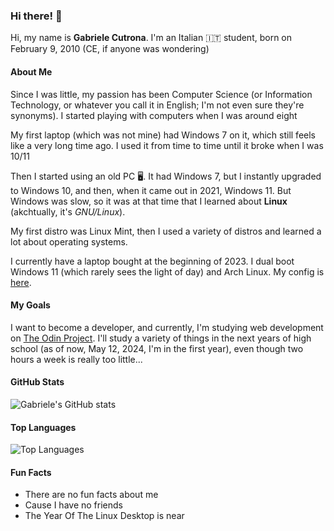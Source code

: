 ### Hi there! 👋

Hi, my name is **Gabriele Cutrona**. I'm an Italian 🇮🇹 student, born on February 9, 2010 (CE, if anyone was wondering)

#### About Me
Since I was little, my passion has been Computer Science (or Information Technology, or whatever you call it in English; I'm not even sure they're synonyms). I started playing with computers when I was around eight

My first laptop (which was not mine) had Windows 7 on it, which still feels like a very long time ago. I used it from time to time until it broke when I was 10/11

Then I started using an old PC 🖥️. It had Windows 7, but I instantly upgraded to Windows 10, and then, when it came out in 2021, Windows 11. But Windows was slow, so it was at that time that I learned about **Linux** (akchtually, it's *GNU/Linux*). 

My first distro was Linux Mint, then I used a variety of distros and learned a lot about operating systems.

I currently have a laptop bought at the beginning of 2023. I dual boot Windows 11 (which rarely sees the light of day) and Arch Linux. My config is [here](https://github.com/Gabriele-Cutrona/.dotfiles).

#### My Goals
I want to become a developer, and currently, I'm studying web development on [The Odin Project](https://www.theodinproject.com). I'll study a variety of things in the next years of high school (as of now, May 12, 2024, I'm in the first year), even though two hours a week is really too little...

#### GitHub Stats
![Gabriele's GitHub stats](https://github-readme-stats.vercel.app/api?username=Gabriele-Cutrona&show_icons=true&theme=catppuccin_mocha)

#### Top Languages
![Top Languages](https://github-readme-stats.vercel.app/api/top-langs/?username=Gabriele-Cutrona&layout=compact&theme=catppuccin_mocha)

#### Fun Facts
- There are no fun facts about me
- Cause I have no friends
- The Year Of The Linux Desktop is near
